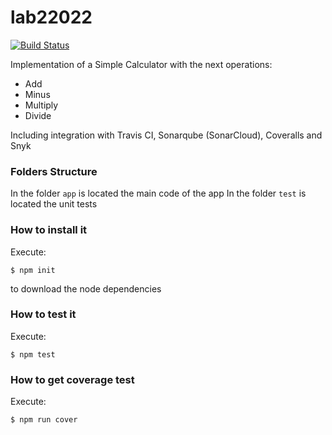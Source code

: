 # lab22022

[![Build Status](https://app.travis-ci.com/diegobotia/lab22022.svg?branch=main)](https://app.travis-ci.com/diegobotia/lab22022)

Implementation of a Simple Calculator with the next operations:
* Add
* Minus
* Multiply
* Divide

Including integration with Travis CI, Sonarqube (SonarCloud), Coveralls and Snyk
### Folders Structure
In the folder `app` is located the main code of the app
In the folder `test` is located the unit tests
### How to install it
Execute:
```shell
$ npm init
```
to download the node dependencies
### How to test it
Execute:
```shell
$ npm test
```
### How to get coverage test
Execute:
```shell
$ npm run cover
```